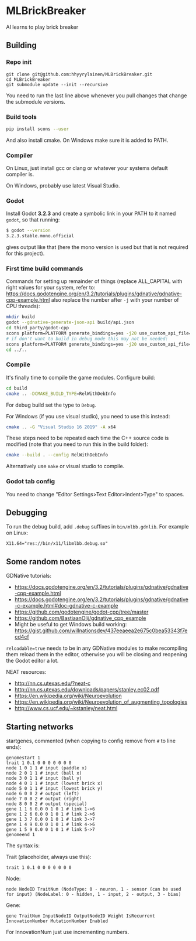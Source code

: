 # MLBrickBreaker
AI learns to play brick breaker

## Building

### Repo init

```
git clone git@github.com:hhyyrylainen/MLBrickBreaker.git
cd MLBrickBreaker
git submodule update --init --recursive
```

You need to run the last line above whenever you pull changes that
change the submodule versions.

### Build tools

```sh
pip install scons --user
```

And also install cmake. On Windows make sure it is added to PATH.

### Compiler

On Linux, just install gcc or clang or whatever your systems default compiler is.

On Windows, probably use latest Visual Studio.

### Godot

Install Godot **3.2.3** and create a symbolic link in your PATH to it named `godot`,
so that running:

```sh
$ godot --version
3.2.3.stable.mono.official
```

gives output like that (here the mono version is used but that is not
required for this project).


### First time build commands

Commands for setting up remainder of things (replace ALL_CAPITAL with
right values for your system, refer to:
https://docs.godotengine.org/en/3.2/tutorials/plugins/gdnative/gdnative-cpp-example.html
also replace the number after `-j` with your number of CPU threads):

```sh
mkdir build
godot --gdnative-generate-json-api build/api.json
cd third_party/godot-cpp
scons platform=PLATFORM generate_bindings=yes -j20 use_custom_api_file=yes custom_api_file=../../build/api.json bits=64 target=release
# if don't want to build in debug mode this may not be needed:
scons platform=PLATFORM generate_bindings=yes -j20 use_custom_api_file=yes custom_api_file=../../build/api.json bits=64 target=debug
cd ../..
```

### Compile

It's finally time to compile the game modules. 
Configure build:

```sh
cd build
cmake .. -DCMAKE_BUILD_TYPE=RelWithDebInfo
```

For debug build set the type to `Debug`.


For Windows (if you use visual studio), you need to use this instead:
```sh
cmake .. -G "Visual Studio 16 2019" -A x64
```


These steps need to be repeated each time the C++ source code is modified
(note that you need to run this in the build folder):

```sh
cmake --build . --config RelWithDebInfo
```

Alternatively use `make` or visual studio to compile.

### Godot tab config

You need to change "Editor Settings>Text Editor>Indent>Type" to spaces.

## Debugging

To run the debug build, add `.debug` suffixes in `bin/mlbb.gdnlib`. For example on Linux:
```
X11.64="res://bin/x11/libmlbb.debug.so"
```



## Some random notes

GDNative tutorials:
- https://docs.godotengine.org/en/3.2/tutorials/plugins/gdnative/gdnative-cpp-example.html
- https://docs.godotengine.org/en/3.2/tutorials/plugins/gdnative/gdnative-c-example.html#doc-gdnative-c-example
- https://github.com/godotengine/godot-cpp/tree/master
- https://github.com/BastiaanOlij/gdnative_cpp_example
- Might be useful to get Windows build working: https://gist.github.com/willnationsdev/437eeaeea2e675c0bea53343f7ecd4cf

`reloadable=true` needs to be in any GDNative modules to make
recompiling them reload them in the editor, otherwise you will be
closing and reopening the Godot editor a lot.


NEAT resources:
- http://nn.cs.utexas.edu/?neat-c
- http://nn.cs.utexas.edu/downloads/papers/stanley.ec02.pdf
- https://en.wikipedia.org/wiki/Neuroevolution
- https://en.wikipedia.org/wiki/Neuroevolution_of_augmenting_topologies
- http://www.cs.ucf.edu/~kstanley/neat.html


## Starting networks

startgenes, commented (when copying to config remove from `#` to line ends):

```
genomestart 1
trait 1 0.1 0 0 0 0 0 0 0
node 1 0 1 1 # input (paddle x)
node 2 0 1 1 # input (ball x)
node 3 0 1 1 # input (ball y)
node 4 0 1 1 # input (lowest brick x)
node 5 0 1 1 # input (lowest brick y)
node 6 0 0 2 # output (left)
node 7 0 0 2 # output (right)
node 8 0 0 2 # output (special)
gene 1 1 6 0.0 0 1 0 1 # link 1->6
gene 1 2 6 0.0 0 1 0 1 # link 2->6
gene 1 3 7 0.0 0 1 0 1 # link 3->7
gene 1 4 9 0.0 0 1 0 1 # link 4->6
gene 1 5 9 0.0 0 1 0 1 # link 5->7
genomeend 1
```

The syntax is:

Trait (placeholder, always use this):
```
trait 1 0.1 0 0 0 0 0 0 0
```

Node:
```
node NodeID TraitNum (NodeType: 0 - neuron, 1 - sensor (can be used for input) (NodeLabel: 0 - hidden, 1 - input, 2 - output, 3 - bias)
```

Gene:
```
gene TraitNum InputNodeID OutputNodeID Weight IsRecurrent InnovationNumber MutationNumber Enabled
```

For InnovationNum just use incrementing numbers.
